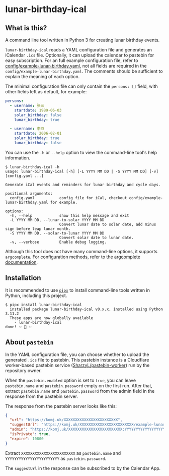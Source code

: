 # lunar-birthday-ical

## What is this?

A command line tool written in Python 3 for creating lunar birthday events.

`lunar-birthday-ical` reads a YAML configuration file and generates an iCalendar `.ics` file. Optionally, it can upload the calendar to pastebin for easy subscription. For an full example configuration file, refer to [config/example-lunar-birthday.yaml](https://github.com/ak1ra-lab/lunar-birthday-ical/blob/master/config/example-lunar-birthday.yaml), not all fields are required in the `config/example-lunar-birthday.yaml`. The comments should be sufficient to explain the meaning of each option.

The minimal configuration file can only contain the `persons: []` field, with other fields left as default, for example:

```yaml
persons:
  - username: 张三
    startdate: 1989-06-03
    solar_birthday: false
    lunar_birthday: true

  - username: 李四
    startdate: 2006-02-01
    solar_birthday: true
    lunar_birthday: false
```

You can use the `-h` or `--help` option to view the command-line tool's help information.

```
$ lunar-birthday-ical -h
usage: lunar-birthday-ical [-h] [-L YYYY MM DD | -S YYYY MM DD] [-v] [config.yaml ...]

Generate iCal events and reminders for lunar birthday and cycle days.

positional arguments:
  config.yaml           config file for iCal, checkout config/example-lunar-birthday.yaml for example.

options:
  -h, --help            show this help message and exit
  -L YYYY MM DD, --lunar-to-solar YYYY MM DD
                        Convert lunar date to solar date, add minus sign before leap lunar month.
  -S YYYY MM DD, --solar-to-lunar YYYY MM DD
                        Convert solar date to lunar date.
  -v, --verbose         Enable debug logging.
```

Although this tool does not have many command-line options, it supports `argcomplete`. For configuration methods, refer to the [argcomplete documentation](https://kislyuk.github.io/argcomplete/).

## Installation

It is recommended to use [`pipx`](https://github.com/pypa/pipx) to install command-line tools written in Python, including this project.

```ShellSession
$ pipx install lunar-birthday-ical
  installed package lunar-birthday-ical v0.x.x, installed using Python 3.11.2
  These apps are now globally available
    - lunar-birthday-ical
done! ✨ 🌟 ✨
```

## About `pastebin`

In the YAML configuration file, you can choose whether to upload the generated `.ics` file to pastebin. This pastebin instance is a Cloudflare worker-based pastebin service ([SharzyL/pastebin-worker](https://github.com/SharzyL/pastebin-worker)) run by the repository owner.

When the `pastebin.enabled` option is set to `true`, you can leave `pastebin.name` and `pastebin.password` empty on the first run. After that, extract `pastebin.name` and `pastebin.password` from the admin field in the response from the pastebin server.

The response from the pastebin server looks like this:

```json
{
  "url": "https://komj.uk/XXXXXXXXXXXXXXXXXXXXXXXX",
  "suggestUrl": "https://komj.uk/XXXXXXXXXXXXXXXXXXXXXXXX/example-lunar-birthday.ics",
  "admin": "https://komj.uk/XXXXXXXXXXXXXXXXXXXXXXXX:YYYYYYYYYYYYYYYYYYYYYYYY",
  "isPrivate": true,
  "expire": 10800
}
```

Extract `XXXXXXXXXXXXXXXXXXXXXXXX` as `pastebin.name` and `YYYYYYYYYYYYYYYYYYYYYYYY` as `pastebin.password`.

The `suggestUrl` in the response can be subscribed to by the Calendar App.
